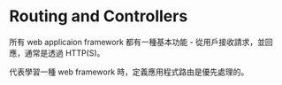 # Routing and Controllers

所有 web applicaion framework 都有一種基本功能 - 從用戶接收請求，並回應，通常是透過 HTTP(S)。

代表學習一種 web framework 時，定義應用程式路由是優先處理的。
